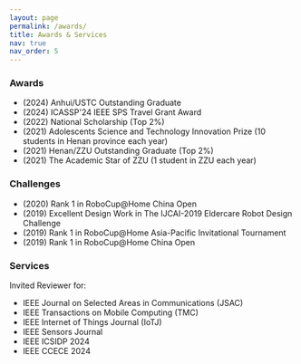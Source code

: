 ```yaml
---
layout: page
permalink: /awards/
title: Awards & Services
nav: true
nav_order: 5
---
```



### Awards
- (2024) Anhui/USTC Outstanding Graduate 
- (2024) ICASSP'24 IEEE SPS Travel Grant Award
- (2022) National Scholarship (Top 2%)
- (2021) Adolescents Science and Technology Innovation Prize (10 students in Henan province each year) 
- (2021) Henan/ZZU Outstanding Graduate (Top 2%)
- (2021) The Academic Star of ZZU (1 student in ZZU each year)

### Challenges
- (2020) Rank 1 in RoboCup@Home China Open
- (2019) Excellent Design Work in The IJCAI-2019 Eldercare Robot Design Challenge
- (2019) Rank 1 in RoboCup@Home Asia-Pacific Invitational Tournament
- (2019) Rank 1 in RoboCup@Home China Open

### Services
Invited Reviewer for:
 - IEEE Journal on Selected Areas in Communications (JSAC)
 - IEEE Transactions on Mobile Computing (TMC)
 - IEEE Internet of Things Journal (IoTJ)
 - IEEE Sensors Journal
 - IEEE ICSIDP 2024
 - IEEE CCECE 2024
